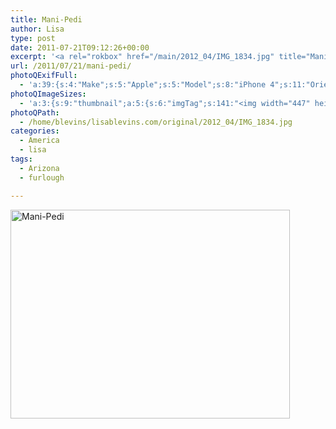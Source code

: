 ```yaml
---
title: Mani-Pedi
author: Lisa
type: post
date: 2011-07-21T09:12:26+00:00
excerpt: '<a rel="rokbox" href="/main/2012_04/IMG_1834.jpg" title="Mani-Pedi"><img width="447" height="334" alt="Mani-Pedi" src="/thumbnail/2012_04/IMG_1834.jpg" class="photoQexcerpt photoQLinkImg" /></a>'
url: /2011/07/21/mani-pedi/
photoQExifFull:
  - 'a:39:{s:4:"Make";s:5:"Apple";s:5:"Model";s:8:"iPhone 4";s:11:"Orientation";s:17:"1: Normal (0 deg)";s:11:"xResolution";s:26:"72 dots per ResolutionUnit";s:11:"yResolution";s:26:"72 dots per ResolutionUnit";s:14:"ResolutionUnit";s:4:"Inch";s:8:"Software";s:5:"4.3.3";s:8:"DateTime";s:19:"2011:07:21 10:12:26";s:12:"ExposureTime";s:8:"1/15 sec";s:7:"FNumber";s:5:"f/2.8";s:15:"ExposureProgram";s:7:"Program";s:15:"ISOSpeedRatings";s:3:"200";s:11:"ExifVersion";s:12:"version 2.21";s:16:"DateTimeOriginal";s:19:"2011:07:21 10:12:26";s:17:"DateTimedigitized";s:19:"2011:07:21 10:12:26";s:17:"ShutterSpeedValue";s:8:"1/15 sec";s:13:"ApertureValue";s:5:"f/2.8";s:12:"MeteringMode";s:13:"Multi-Segment";s:5:"Flash";s:8:"No Flash";s:11:"FocalLength";s:7:"3.85 mm";s:15:"FlashPixVersion";s:9:"version 1";s:10:"ColorSpace";s:4:"sRGB";s:14:"ExifImageWidth";s:11:"2592 pixels";s:15:"ExifImageHeight";s:11:"1936 pixels";s:13:"SensingMethod";s:35:"Unknown: One Chip Color Area Sensor";s:12:"ExposureMode";s:1:"0";s:12:"WhiteBalance";s:1:"0";s:16:"SceneCaptureMode";s:1:"0";s:20:"FocalLength35mmEquiv";s:0:"";s:7:"NumTags";s:1:"9";s:18:"Latitude Reference";s:1:"N";s:8:"Latitude";s:15:"33.382666666667";s:19:"Longitude Reference";s:1:"W";s:9:"Longitude";s:5:"111.6";s:18:"Altitude Reference";s:15:"Above Sea Level";s:8:"Altitude";s:16:"434.38505747126m";s:4:"Time";s:10:"2576:12:17";s:17:"ImageDirectionRef";s:1:"T";s:14:"ImageDirection";s:14:"204.5523465704";}'
photoQImageSizes:
  - 'a:3:{s:9:"thumbnail";a:5:{s:6:"imgTag";s:141:"<img width="447" height="334" alt="Mani-Pedi" src="/thumbnail/2012_04/IMG_1834.jpg" class="PhotoQImg" />";s:6:"imgUrl";s:68:"/thumbnail/2012_04/IMG_1834.jpg";s:7:"imgPath";s:71:"/home/blevins/lisablevins.com/thumbnail/2012_04/IMG_1834.jpg";s:8:"imgWidth";s:3:"447";s:9:"imgHeight";s:3:"334";}s:4:"main";a:5:{s:6:"imgTag";s:136:"<img width="700" height="523" alt="Mani-Pedi" src="/main/2012_04/IMG_1834.jpg" class="PhotoQImg" />";s:6:"imgUrl";s:63:"/main/2012_04/IMG_1834.jpg";s:7:"imgPath";s:66:"/home/blevins/lisablevins.com/main/2012_04/IMG_1834.jpg";s:8:"imgWidth";s:3:"700";s:9:"imgHeight";s:3:"523";}s:8:"original";a:5:{s:6:"imgTag";s:142:"<img width="2592" height="1936" alt="Mani-Pedi" src="/original/2012_04/IMG_1834.jpg" class="PhotoQImg" />";s:6:"imgUrl";s:67:"/original/2012_04/IMG_1834.jpg";s:7:"imgPath";s:70:"/home/blevins/lisablevins.com/original/2012_04/IMG_1834.jpg";s:8:"imgWidth";s:4:"2592";s:9:"imgHeight";s:4:"1936";}}'
photoQPath:
  - /home/blevins/lisablevins.com/original/2012_04/IMG_1834.jpg
categories:
  - America
  - lisa
tags:
  - Arizona
  - furlough

---
```

<a rel="lightbox" href="/main/2012_04/IMG_1834.jpg" title="Mani-Pedi"><img width="447" height="334" alt="Mani-Pedi" src="/thumbnail/2012_04/IMG_1834.jpg" class="photoQcontent photoQLinkImg" /></a>

<div class="photoQDescr">
</div>